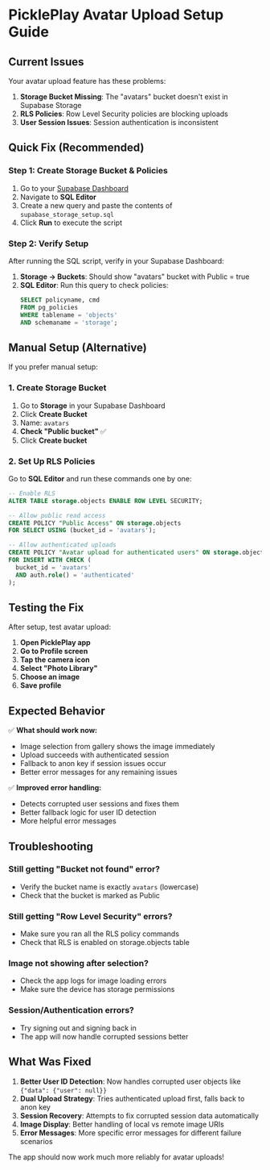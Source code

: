 # PicklePlay Avatar Upload Setup Guide

## Current Issues
Your avatar upload feature has these problems:
1. **Storage Bucket Missing**: The "avatars" bucket doesn't exist in Supabase Storage
2. **RLS Policies**: Row Level Security policies are blocking uploads 
3. **User Session Issues**: Session authentication is inconsistent

## Quick Fix (Recommended)

### Step 1: Create Storage Bucket & Policies
1. Go to your [Supabase Dashboard](https://supabase.com/dashboard)
2. Navigate to **SQL Editor**
3. Create a new query and paste the contents of `supabase_storage_setup.sql`
4. Click **Run** to execute the script

### Step 2: Verify Setup
After running the SQL script, verify in your Supabase Dashboard:

1. **Storage → Buckets**: Should show "avatars" bucket with Public = true
2. **SQL Editor**: Run this query to check policies:
   ```sql
   SELECT policyname, cmd 
   FROM pg_policies 
   WHERE tablename = 'objects' 
   AND schemaname = 'storage';
   ```

## Manual Setup (Alternative)

If you prefer manual setup:

### 1. Create Storage Bucket
1. Go to **Storage** in your Supabase Dashboard
2. Click **Create Bucket**
3. Name: `avatars`
4. **Check "Public bucket"** ✅
5. Click **Create bucket**

### 2. Set Up RLS Policies
Go to **SQL Editor** and run these commands one by one:

```sql
-- Enable RLS
ALTER TABLE storage.objects ENABLE ROW LEVEL SECURITY;

-- Allow public read access
CREATE POLICY "Public Access" ON storage.objects
FOR SELECT USING (bucket_id = 'avatars');

-- Allow authenticated uploads
CREATE POLICY "Avatar upload for authenticated users" ON storage.objects
FOR INSERT WITH CHECK (
  bucket_id = 'avatars' 
  AND auth.role() = 'authenticated'
);
```

## Testing the Fix

After setup, test avatar upload:

1. **Open PicklePlay app**
2. **Go to Profile screen**
3. **Tap the camera icon**
4. **Select "Photo Library"**
5. **Choose an image**
6. **Save profile**

## Expected Behavior

✅ **What should work now:**
- Image selection from gallery shows the image immediately
- Upload succeeds with authenticated session
- Fallback to anon key if session issues occur
- Better error messages for any remaining issues

✅ **Improved error handling:**
- Detects corrupted user sessions and fixes them
- Better fallback logic for user ID detection
- More helpful error messages

## Troubleshooting

### Still getting "Bucket not found" error?
- Verify the bucket name is exactly `avatars` (lowercase)
- Check that the bucket is marked as Public

### Still getting "Row Level Security" errors?
- Make sure you ran all the RLS policy commands
- Check that RLS is enabled on storage.objects table

### Image not showing after selection?
- Check the app logs for image loading errors
- Make sure the device has storage permissions

### Session/Authentication errors?
- Try signing out and signing back in
- The app will now handle corrupted sessions better

## What Was Fixed

1. **Better User ID Detection**: Now handles corrupted user objects like `{"data": {"user": null}}`
2. **Dual Upload Strategy**: Tries authenticated upload first, falls back to anon key
3. **Session Recovery**: Attempts to fix corrupted session data automatically  
4. **Image Display**: Better handling of local vs remote image URIs
5. **Error Messages**: More specific error messages for different failure scenarios

The app should now work much more reliably for avatar uploads! 